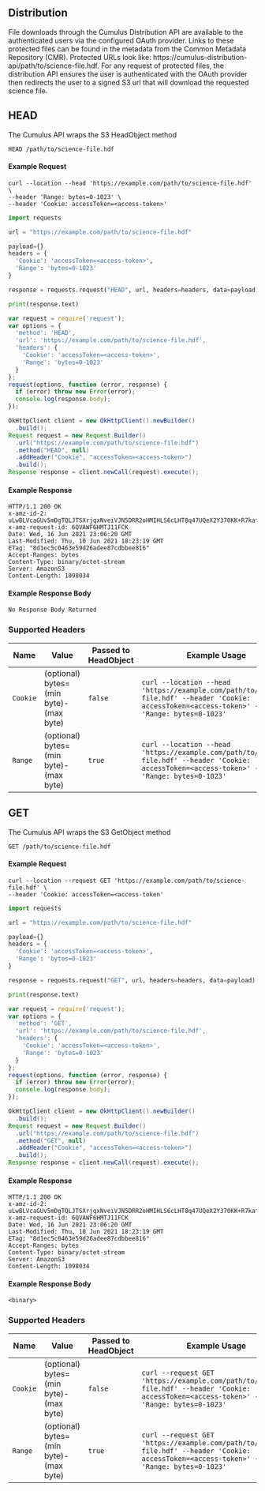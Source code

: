 ## Distribution

File downloads through the Cumulus Distribution API are available to the authenticated users via the configured OAuth provider.  Links to these protected files can be found in the metadata from the Common Metadata Repository (CMR).  Protected URLs look like: https://cumulus-distribution-api/path/to/science-file.hdf. For any request of protected files, the distribution API ensures the user is authenticated with the OAuth provider then redirects the user to a signed S3 url that will download the requested science file.


## HEAD
The Cumulus API wraps the S3 HeadObject method

```endpoint
HEAD /path/to/science-file.hdf
```

#### Example Request
```curl
curl --location --head 'https://example.com/path/to/science-file.hdf' \
--header 'Range: bytes=0-1023' \
--header 'Cookie: accessToken=<access-token>'
```

```python
import requests

url = "https://example.com/path/to/science-file.hdf"

payload={}
headers = {
  'Cookie': 'accessToken=<access-token>', 
  'Range': 'bytes=0-1023'
}

response = requests.request("HEAD", url, headers=headers, data=payload)

print(response.text)

```

```javascript
var request = require('request');
var options = {
  'method': 'HEAD',
  'url': 'https://example.com/path/to/science-file.hdf',
  'headers': {
    'Cookie': 'accessToken=<access-token>', 
    'Range': 'bytes=0-1023'
  }
};
request(options, function (error, response) {
  if (error) throw new Error(error);
  console.log(response.body);
});

```

```java
OkHttpClient client = new OkHttpClient().newBuilder()
  .build();
Request request = new Request.Builder()
  .url("https://example.com/path/to/science-file.hdf")
  .method("HEAD", null)
  .addHeader("Cookie", "accessToken=<access-token>")
  .build();
Response response = client.newCall(request).execute();

```
#### Example Response
```http
HTTP/1.1 200 OK
x-amz-id-2: uLwBLVcaGUv5mDgTQLJTSXrjqxNveiVJN5DRR2oHMIHLS6cLHT8q47UQeX2Y370KK+R7kafhmzE=
x-amz-request-id: 6QVAWF6HMTJ11FCK
Date: Wed, 16 Jun 2021 23:06:20 GMT
Last-Modified: Thu, 10 Jun 2021 18:23:19 GMT
ETag: "8d1ec5c0463e59d26adee87cdbbee816"
Accept-Ranges: bytes
Content-Type: binary/octet-stream
Server: AmazonS3
Content-Length: 1098034
```

#### Example Response Body
```http
No Response Body Returned
```

### Supported Headers
Name | Value | Passed to HeadObject | Example Usage
---|---|---|---
`Cookie` | (optional) bytes=(min byte)-(max byte) | `false` | `curl --location --head 'https://example.com/path/to/science-file.hdf' --header 'Cookie: accessToken=<access-token>' --header 'Range: bytes=0-1023'`
`Range` | (optional) bytes=(min byte)-(max byte) | `true` | `curl --location --head 'https://example.com/path/to/science-file.hdf' --header 'Cookie: accessToken=<access-token>' --header 'Range: bytes=0-1023'`

<!-- The full list of supported headers can be found [here](https://docs.aws.amazon.com/AmazonS3/latest/API/API_HeadObject.html) -->

## GET
The Cumulus API wraps the S3 GetObject method

```endpoint
GET /path/to/science-file.hdf
```

#### Example Request
```curl
curl --location --request GET 'https://example.com/path/to/science-file.hdf' \
--header 'Cookie: accessToken=<access-token'
```

```python
import requests

url = "https://example.com/path/to/science-file.hdf"

payload={}
headers = {
  'Cookie': 'accessToken=<access-token>', 
  'Range': 'bytes=0-1023'
}

response = requests.request("GET", url, headers=headers, data=payload)

print(response.text)

```

```javascript
var request = require('request');
var options = {
  'method': 'GET',
  'url': 'https://example.com/path/to/science-file.hdf',
  'headers': {
    'Cookie': 'accessToken=<access-token>', 
    'Range': 'bytes=0-1023'
  }
};
request(options, function (error, response) {
  if (error) throw new Error(error);
  console.log(response.body);
});

```

```java
OkHttpClient client = new OkHttpClient().newBuilder()
  .build();
Request request = new Request.Builder()
  .url("https://example.com/path/to/science-file.hdf")
  .method("GET", null)
  .addHeader("Cookie", "accessToken=<access-token>")
  .build();
Response response = client.newCall(request).execute();

```
#### Example Response
```http
HTTP/1.1 200 OK
x-amz-id-2: uLwBLVcaGUv5mDgTQLJTSXrjqxNveiVJN5DRR2oHMIHLS6cLHT8q47UQeX2Y370KK+R7kafhmzE=
x-amz-request-id: 6QVAWF6HMTJ11FCK
Date: Wed, 16 Jun 2021 23:06:20 GMT
Last-Modified: Thu, 10 Jun 2021 18:23:19 GMT
ETag: "8d1ec5c0463e59d26adee87cdbbee816"
Accept-Ranges: bytes
Content-Type: binary/octet-stream
Server: AmazonS3
Content-Length: 1098034
```
#### Example Response Body
```http
<binary>
```

### Supported Headers
Name | Value | Passed to HeadObject | Example Usage
---|---|---|---
`Cookie` | (optional) bytes=(min byte)-(max byte) | `false` | `curl --request GET 'https://example.com/path/to/science-file.hdf' --header 'Cookie: accessToken=<access-token>' --header 'Range: bytes=0-1023'`
`Range` | (optional) bytes=(min byte)-(max byte) | `true` | `curl --request GET 'https://example.com/path/to/science-file.hdf' --header 'Cookie: accessToken=<access-token>' --header 'Range: bytes=0-1023'`